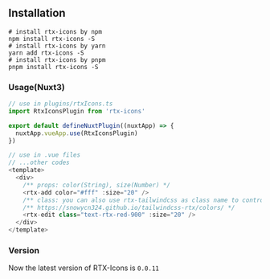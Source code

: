 ## Installation
```shell
# install rtx-icons by npm
npm install rtx-icons -S
# install rtx-icons by yarn
yarn add rtx-icons -S
# install rtx-icons by pnpm
pnpm install rtx-icons -S
```

### Usage(Nuxt3)
```javascript
// use in plugins/rtxIcons.ts
import RtxIconsPlugin from 'rtx-icons'

export default defineNuxtPlugin((nuxtApp) => {
  nuxtApp.vueApp.use(RtxIconsPlugin)
})

// use in .vue files
// ...other codes
<template>
  <div>
    /** props: color(String), size(Number) */
    <rtx-add color="#fff" :size="20" />
    /** class: you can also use rtx-tailwindcss as class name to control it's color too */
    /** https://snowycn324.github.io/tailwindcss-rtx/colors/ */
    <rtx-edit class="text-rtx-red-900" :size="20" />
  </div>
</template>
```

### Version
Now the latest version of RTX-Icons is ```0.0.11```